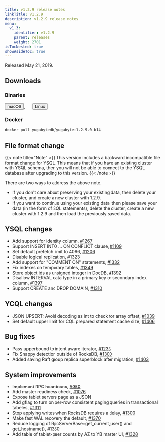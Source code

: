 ```yaml
---
title: v1.2.9 release notes
linkTitle: v1.2.9
description: v1.2.9 release notes
menu:
  v1.3:
    identifier: v1.2.9
    parent: releases
    weight: 2701
isTocNested: true
showAsideToc: true
---
```


Released May 21, 2019.

## Downloads

### Binaries

<a class="download-binary-link" href="https://downloads.yugabyte.com/yugabyte-ce-1.2.9.0-darwin.tar.gz">
  <button>
    <i class="fab fa-apple"></i><span class="download-text">macOS</span>
  </button>
</a>
&nbsp; &nbsp; &nbsp; 
<a class="download-binary-link" href="https://downloads.yugabyte.com/yugabyte-ce-1.2.9.0-linux.tar.gz">
  <button>
    <i class="fab fa-linux"></i><span class="download-text">Linux</span>
  </button>
</a>
<br />

### Docker

```sh
docker pull yugabytedb/yugabyte:1.2.9.0-b14
```

## File format change

{{< note title="Note" >}}
This version includes a backward incompatible file format change for YSQL. This means that if you have an existing cluster with YSQL schema, then you will not be able to connect to the YSQL database after upgrading to this version.
{{< /note >}}

There are two ways to address the above note.

* If you don't care about preserving your existing data, then delete your cluster,
  and create a new cluster with 1.2.9. 
* If you want to continue using your existing data, then please save your data (in the form of
  SQL statements), delete the cluster, create a new cluster with 1.2.9 and then load
  the previously saved data.

## YSQL changes

* Add support for identity column. [#1267](https://github.com/Yugabyte/yugabyte-db/issues/1267)
* Support INSERT INTO ... ON CONFLICT clause,
  [#1109](https://github.com/Yugabyte/yugabyte-db/issues/1109)
* Set default prefetch limit to 4096, [#1206](https://github.com/Yugabyte/yugabyte-db/issues/1206)
* Disable logical replication, [#1323](https://github.com/Yugabyte/yugabyte-db/issues/1323)
* Add support for "COMMENT ON" statements,
  [#1332](https://github.com/Yugabyte/yugabyte-db/issues/1332)
* Fix indexes on temporary tables, [#1349](https://github.com/Yugabyte/yugabyte-db/issues/1349)
* Store object ids as unsigned integer in DocDB,
  [#1392](https://github.com/Yugabyte/yugabyte-db/issues/1392)
* Disallow INTERVAL data type in a primary key or secondary index column,
  [#1397](https://github.com/Yugabyte/yugabyte-db/issues/1397)
* Support CREATE and DROP DOMAIN, [#1310](https://github.com/Yugabyte/yugabyte-db/issues/1310)

## YCQL changes

* JSON UPSERT: Avoid decoding as int to check for array offset,
  [#1039](https://github.com/Yugabyte/yugabyte-db/issues/1039)
* Set default upper limit for CQL prepared statement cache size,
  [#1406](https://github.com/Yugabyte/yugabyte-db/issues/1406)

## Bug fixes

* Pass upperbound to intent aware iterator,
  [#1233](https://github.com/Yugabyte/yugabyte-db/issues/1233)
* Fix Snappy detection outside of RocksDB,
  [#1300](https://github.com/Yugabyte/yugabyte-db/issues/1300)
* Added saving Raft group replica superblock after migration,
  [#1403](https://github.com/Yugabyte/yugabyte-db/issues/1403)

## System improvements

* Implement RPC heartbeats, [#950](https://github.com/Yugabyte/yugabyte-db/issues/950)
* Add master readiness check, [#1076](https://github.com/Yugabyte/yugabyte-db/issues/1076)
* Expose tablet servers page as a JSON
* Add gflag to turn on per-row consistent paging queries in transactional tabeles,
  [#1311](https://github.com/Yugabyte/yugabyte-db/issues/1311)
* Stop applying writes when RocksDB requires a delay,
  [#1300](https://github.com/Yugabyte/yugabyte-db/issues/1300)
* Make fast WAL recovery the default, [#1370](https://github.com/Yugabyte/yugabyte-db/issues/1370)
* Reduce logging of RpcServerBase::get_current_user() and get_hostname(),
  [#1380](https://github.com/Yugabyte/yugabyte-db/issues/1380)
* Add table of tablet-peer counts by AZ to YB master UI,
  [#1328](https://github.com/Yugabyte/yugabyte-db/issues/1328)
